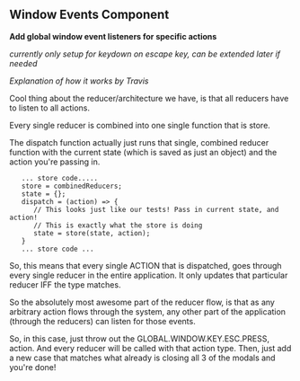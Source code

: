 ## Window Events Component

**Add global window event listeners for specific actions**

*_currently only setup for keydown on escape key, can be extended later if needed_*

_Explanation of how it works by Travis_



Cool thing about the reducer/architecture we have, is that all reducers have to listen to all actions.

Every single reducer is combined into one single function that is store.

The dispatch function actually just runs that single, combined reducer function with the current state (which is saved as just an object) and the action you're passing in.


```
   ... store code.....
   store = combinedReducers;
   state = {};
   dispatch = (action) => {
      // This looks just like our tests! Pass in current state, and action!
      // This is exactly what the store is doing
      state = store(state, action);
   }
   ... store code ...
```

So, this means that every single ACTION that is dispatched, goes through every single reducer in the entire application. It only updates that particular reducer IFF the type matches.

So the absolutely most awesome part of the reducer flow, is that as any arbitrary action flows through the system, any other part of the application (through the reducers) can listen for those events.

So, in this case, just throw out the GLOBAL.WINDOW.KEY.ESC.PRESS, action. And every reducer will be called with that action type. Then, just add a new case that matches what already is closing all 3 of the modals and you're done!
